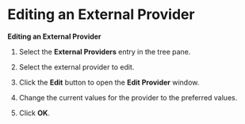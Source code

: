 # Editing an External Provider

**Editing an External Provider**

1. Select the **External Providers** entry in the tree pane.

2. Select the external provider to edit.

3. Click the **Edit** button to open the **Edit Provider** window.

4. Change the current values for the provider to the preferred values.

5. Click **OK**.
